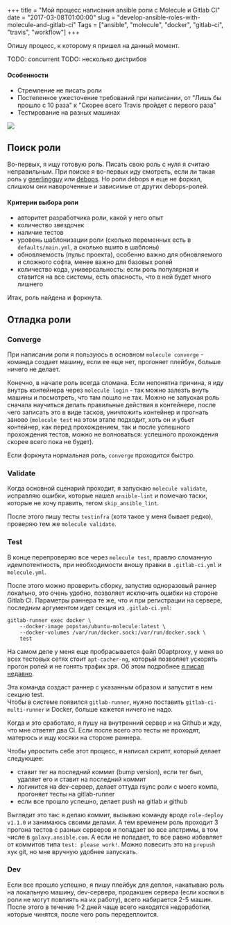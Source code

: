 +++
title = "Мой процесс написания ansible роли с Molecule и Gitlab CI"
date = "2017-03-08T01:00:00"
slug = "develop-ansible-roles-with-molecule-and-gitlab-ci"
Tags = ["ansible", "molecule", "docker", "gitlab-ci", "travis", "workflow"]
+++

Опишу процесс, к которому я пришел на данный момент.

TODO: concurrent
TODO: несколько дистрибов

#### Особенности
- Стремление не писать роли
- Постепенное ужесточение требований при написании, от "Лишь бы прошло с 10 раза" к "Скорее всего Travis пройдет с первого раза"
- Тестирование на разных машинах

<img itemprop="image" src="/images/2017-03/iterations.png" />
<!--more-->



## Поиск роли
Во-первых, я ищу готовую роль. Писать свою роль с нуля я считаю неправильным.
При поиске я во-первых иду смотреть, если ли такая роль 
у [geerlingguy](https://github.com/geerlingguy) или [debops](https://github.com/debops).
Но роли debops я еще не форкал, слишком они навороченные и зависимые от других debops-ролей.

#### Критерии выбора роли
- авторитет разработчика роли, какой у него опыт
- количество звездочек
- наличие тестов
- уровень шаблонизации роли (сколько переменных есть в `defaults/main.yml`, а сколько вшито в шаблоны)
- обновляемость (пульс проекта), особенно важно для обновляемого и сложного софта, менее важно для базовых ролей
- количество кода, универсальность: если роль популярная и ставится на все системы, есть опасность, что в ней будет много лишнего

Итак, роль найдена и форкнута.



## Отладка роли
### Converge
При написании роли я пользуюсь в основном `molecule converge` - команда создает машину, если ее еще нет,
прогоняет плейбук, больше ничего не делает.

Конечно, в начале роль всегда сломана. Если непонятна причина, я иду внутрь контейнера через `molecule login` - 
так можно залезть внуть машины и посмотреть, что там пошло не так.
Можно не запуская роль сначала научиться делать правильные действия в контейнере, после чего записать это в виде тасков, 
уничтожить контейнер и прогнать заново (`molecule test` на этом этапе подходит, хоть он и убьет контейнер, как перед прохождением,
так и после успешного прохождения тестов, можно не волноваться: успешного прохождения скорее всего пока не будет).

Если форкнута нормальная роль, `converge` проходится быстро.


### Validate
Когда основной сценарий проходит, я запускаю `molecule validate`, исправляю ошибки, которые нашел `ansible-lint` и помечаю таски, 
которые не хочу править, тегом `skip_ansible_lint`.

После этого пишу тесты `testinfra` (хотя такое у меня бывает редко), проверяю тем же `molecule validate`.


### Test
В конце перепроверяю все через `molecule test`, правлю сломанную идемпотентность, при необходимости вношу правки в `.gitlab-ci.yml`
и `molecule.yml`.

После этого можно проверить сборку, запустив одноразовый раннер локально, это очень удобно, позволяет исключить ошибки на стороне Gitlab CI.
Параметры раннера те же, что и при регистрации на сервере, последним аргументом идет секция из `.gitlab-ci.yml`:
```
gitlab-runner exec docker \
    --docker-image popstas/ubuntu-molecule:latest \
    --docker-volumes /var/run/docker.sock:/var/run/docker.sock \
    test
```

На самом деле у меня еще пробрасывается файл 00aptproxy, у меня во всех тестовых сетях стоит `apt-cacher-ng`, который позволяет
ускорять прогон ролей и не гонять трафик зря. Об этом подробнее 
[я писал недавно](/blog/2017/02/26/apt-cacher-ng-for-testing-ansible-roles-with-docker-and-gitlab-ci/).

Эта команда создаст раннер с указанным образом и запустит в нем секцию test.  
Чтобы в системе появился `gitlab-runner`, нужно поставить `gitlab-ci-multi-runner` и Docker, больше кажется ничего не надо.  

Когда и это сработало, я пушу на внутренний сервер и на Github и жду, что мне ответят два CI.
Если после всего это тесты не проходят, матерюсь и ищу косяки на стороне раннера.

Чтобы упростить себе этот процесс, я написал скрипт, который делает следующее:

- ставит тег на последний коммит (bump version), если тег был, удаляет его и ставит на последний коммит
- логинится на dev-сервер, делает оттуда rsync роли с моего компа, прогоняет тесты на gitlab-runner
- если все прошло успешно, делает push на gitlab и github

Выглядит это так: я делаю коммит, вызываю команду вроде `role-deploy v1.1.0` и занимаюсь своими делами.
А тем временем роль проходит 3 прогона тестов с разных серверов и попадает во все апстримы, в том числе в `galaxy.ansible.com`.
А если не попадает, то все равно избавляет от коммитов типа `test: please work!`. Можно повесить это на `prepush` хук git, 
но мне вручную удобнее запускать.


### Dev
Если все прошло успешно, я пишу плейбук для деплоя, накатываю роль на локальную машину, dev-сервера, продакшен сервера
(если косяки в роли не могут повлиять на их работу), всего набирается 2-5 машин.
После этого в течение 1-2 дней чаще всего находятся недоработки, которые чинятся, после чего роль передеплоится.